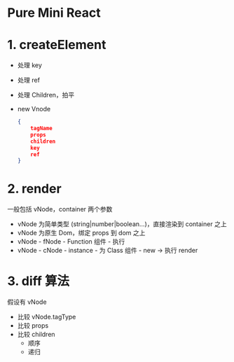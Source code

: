 # Pure Mini React

# 1. createElement

- 处理 key
- 处理 ref
- 处理 Children，拍平
- new Vnode

  ```json
  {
      tagName
      props
      children
      key
      ref
  }
  ```

# 2. render

一般包括 vNode，container 两个参数

- vNode 为简单类型 (string|number|boolean...)，直接渲染到 container 之上
- vNode 为原生 Dom，绑定 props 到 dom 之上
- vNode - fNode - Function 组件 - 执行
- vNode - cNode - instance - 为 Class 组件 - new -> 执行 render

# 3. diff 算法

假设有 vNode

- 比较 vNode.tagType
- 比较 props
- 比较 children
  - 顺序
  - 递归
